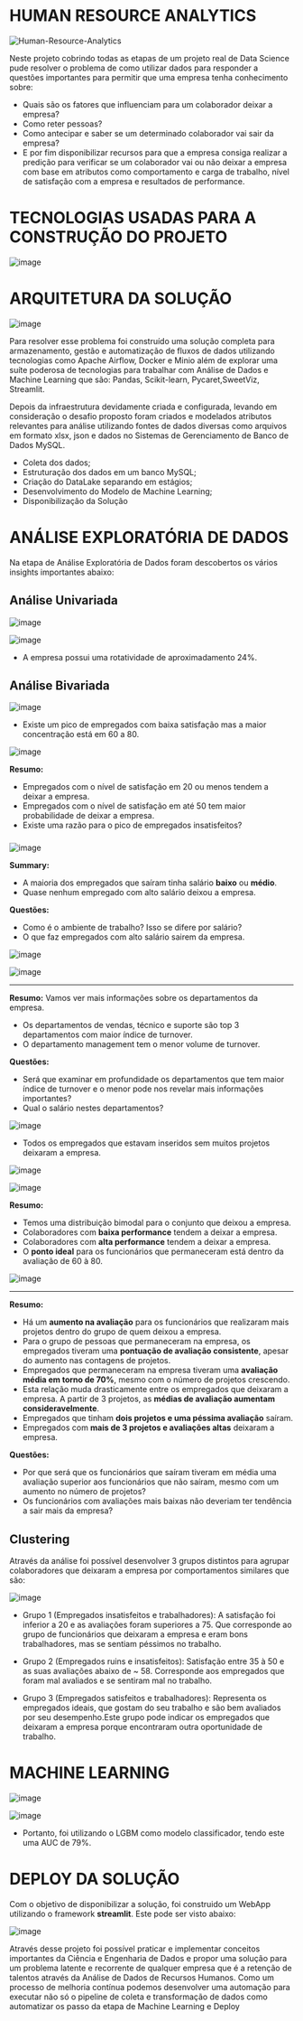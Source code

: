 # HUMAN RESOURCE ANALYTICS

![Human-Resource-Analytics](https://user-images.githubusercontent.com/65432970/149683210-9fcbd7f9-d5fe-4062-9b1a-dc4c8493d1f3.jpeg)

Neste projeto cobrindo todas as etapas de um projeto real de Data Science pude resolver o problema de como utilizar dados para responder a questões importantes para permitir que uma empresa tenha conhecimento sobre:
  
  - Quais são os fatores que influenciam para um colaborador deixar a empresa?
  - Como reter pessoas?
  - Como antecipar e saber se um determinado colaborador vai sair da empresa?
  - E por fim disponibilizar recursos para que a empresa consiga realizar a predição para verificar se um colaborador vai ou não deixar a empresa com base em atributos como comportamento e carga de trabalho, nível de satisfação com a empresa e resultados de performance.

# TECNOLOGIAS USADAS PARA A CONSTRUÇÃO DO PROJETO

![image](https://user-images.githubusercontent.com/65432970/149674414-12fcdfe6-b1ad-4f4d-835e-e471250f7ef2.png)

# ARQUITETURA DA SOLUÇÃO

![image](https://user-images.githubusercontent.com/65432970/149682323-6c2aed58-d35a-45e5-b33f-c147c9b28127.png)

Para resolver esse problema foi construído uma solução completa para armazenamento, gestão e automatização de fluxos de dados utilizando tecnologias como Apache Airflow, Docker e Minio além de explorar uma suíte poderosa de tecnologias para trabalhar com Análise de Dados e Machine Learning que são: Pandas, Scikit-learn, Pycaret,SweetViz, Streamlit.

Depois da infraestrutura devidamente criada e configurada, levando em consideração o desafio proposto foram criados e modelados atributos relevantes para análise utilizando fontes de dados diversas como arquivos em formato xlsx, json e dados no Sistemas de Gerenciamento de Banco de Dados MySQL.

- Coleta dos dados;
- Estruturação dos dados em um banco MySQL;
- Criação do DataLake separando em estágios;
- Desenvolvimento do Modelo de Machine Learning;
- Disponibilização da Solução

# ANÁLISE EXPLORATÓRIA DE DADOS

Na etapa de Análise Exploratória de Dados foram descobertos os vários insights importantes abaixo:

## Análise Univariada 

![image](https://user-images.githubusercontent.com/65432970/149682642-94251cce-1852-470d-b44d-14a45cea88aa.png)

![image](https://user-images.githubusercontent.com/65432970/149682835-11d37e24-2540-44a6-b48a-76c92fb1dea9.png)

- A empresa possui uma rotatividade de aproximadamento 24%.

## Análise Bivariada

![image](https://user-images.githubusercontent.com/65432970/149682697-eb3b30ce-0512-462c-8fd3-bfecc986ef15.png)

- Existe um pico de empregados com baixa satisfação mas a maior concentração está em 60 a 80.

![image](https://user-images.githubusercontent.com/65432970/149682690-da1c1489-0e10-4c07-ab78-1cff944c8988.png)

**Resumo:** 
 - Empregados com o nível de satisfação em 20 ou menos tendem a deixar a empresa.
 - Empregados com o nível de satisfação em até 50 tem maior probabilidade de deixar a empresa.
 - Existe uma razão para o pico de empregados insatisfeitos?

### 

![image](https://user-images.githubusercontent.com/65432970/149682746-15518acd-db5d-4e1c-9d6e-9a778b2de6ae.png)

**Summary:**
 - A maioria dos empregados que saíram tinha salário **baixo** ou **médio**.
 - Quase nenhum empregado com alto salário deixou a empresa.
 
**Questões:** 
 - Como é o ambiente de trabalho? Isso se difere por salário?
 - O que faz empregados com alto salário sairem da empresa.

![image](https://user-images.githubusercontent.com/65432970/149682844-bceb8edd-b243-41cf-8e13-7dc779048dce.png)

![image](https://user-images.githubusercontent.com/65432970/149682847-1f703b3d-eca4-49e2-a234-791a2c9f0893.png)

***
**Resumo:** Vamos ver mais informações sobre os departamentos da empresa.
 - Os departamentos de vendas, técnico e suporte são top 3 departamentos com maior índice de turnover.
 - O departamento management tem o menor volume de turnover.

**Questões:** 
 - Será que examinar em profundidade os departamentos que tem maior índice de turnover e o menor pode nos revelar mais    informações importantes?
 - Qual o salário nestes departamentos?

![image](https://user-images.githubusercontent.com/65432970/149682854-631d2c75-0b9b-4948-9938-2321d5121e02.png)

- Todos os empregados que estavam inseridos sem muitos projetos deixaram a empresa.

![image](https://user-images.githubusercontent.com/65432970/149682883-755261a8-76a2-4dfe-941e-6236d5f8642b.png)

![image](https://user-images.githubusercontent.com/65432970/149682877-ce1f2d45-39a2-4f49-a710-37415f7dde7c.png)

**Resumo:** 
 - Temos uma distribuição bimodal para o conjunto que deixou a empresa.
 - Colaboradores com **baixa performance** tendem a deixar a empresa.
 - Colaboradores com **alta performance** tendem a deixar a empresa.
 - O **ponto ideal** para os funcionários que permaneceram está dentro da avaliação de 60 à 80.

![image](https://user-images.githubusercontent.com/65432970/149682912-1c6b4030-10c3-4342-9063-b9c18a912d40.png)

***
**Resumo:** 
- Há um **aumento na avaliação** para os funcionários que realizaram mais projetos dentro do grupo de quem deixou a empresa. 
- Para o grupo de pessoas que permaneceram na empresa, os empregados tiveram uma **pontuação de avaliação consistente**, apesar do aumento nas contagens de projetos.
- Empregados que permaneceram na empresa tiveram uma **avaliação média em torno de 70%**, mesmo com o número de projetos crescendo.
- Esta relação muda drasticamente entre os empregados que deixaram a empresa. A partir de 3 projetos, as **médias de avaliação aumentam consideravelmente**.
- Empregados que tinham **dois projetos e uma péssima avaliação** saíram.
- Empregados com **mais de 3 projetos e avaliações altas** deixaram a empresa.

**Questões:**
  - Por que será que os funcionários que saíram tiveram em média uma avaliação superior aos funcionários que não saíram, mesmo com um aumento no número de projetos?
  - Os funcionários com avaliações mais baixas não deveriam ter tendência a sair mais da empresa?

## Clustering 

Através da análise foi possível desenvolver 3 grupos distintos para agrupar colaboradores que deixaram a empresa por comportamentos similares que são:

![image](https://user-images.githubusercontent.com/65432970/149682954-d7e75599-7706-492c-8070-5036dd5fd621.png)

- Grupo 1 (Empregados insatisfeitos e trabalhadores): A satisfação foi inferior a 20 e as avaliações foram superiores a 75. Que corresponde ao grupo de funcionários que deixaram a empresa e eram bons trabalhadores, mas se sentiam péssimos no trabalho.

- Grupo 2 (Empregados ruins e insatisfeitos): Satisfação entre 35 à 50 e as suas avaliações abaixo de ~ 58. Corresponde aos empregados que foram mal avaliados e se sentiram mal no trabalho.

- Grupo 3 (Empregados satisfeitos e trabalhadores): Representa os empregados ideais, que gostam do seu trabalho e são bem avaliados por seu desempenho.Este grupo pode indicar os empregados que deixaram a empresa porque encontraram outra oportunidade de trabalho.

# MACHINE LEARNING 

![image](https://user-images.githubusercontent.com/65432970/149683109-31f9f5f3-e88f-4d22-9749-2ad2ffc7b4c4.png)

![image](https://user-images.githubusercontent.com/65432970/149683117-a00a849a-b9ae-442f-868d-26f75c5fd162.png)

- Portanto, foi utilizando o LGBM como modelo classificador, tendo este uma AUC de 79%. 

# DEPLOY DA SOLUÇÃO

Com o objetivo de disponibilizar a solução, foi construido um WebApp utilizando o framework **streamlit**. Este pode ser visto abaixo:

![image](https://user-images.githubusercontent.com/65432970/149683183-2e827424-d004-42fb-9d73-678cd1dc0180.png)

Através desse projeto foi possível praticar e implementar conceitos importantes da Ciência e Engenharia de Dados e propor uma solução para um problema latente e recorrente de qualquer empresa que é a retenção de talentos através da Análise de Dados de Recursos Humanos. Como um processo de melhoria contínua podemos desenvolver uma automação para executar não só o pipeline de coleta e transformação de dados como automatizar os passo da etapa de Machine Learning e Deploy


